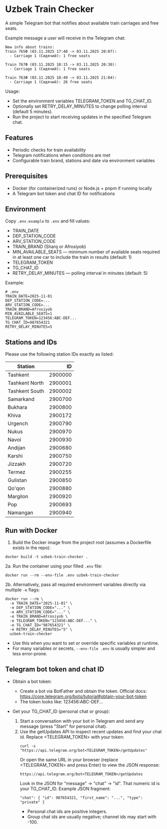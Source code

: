 # Uzbek Train Checker

A simple Telegram bot that notifies about available train carriages and free seats.

Example message a user will receive in the Telegram chat:

```text
New info about trains:
Train 765Ф (03.11.2025 17:40 -> 03.11.2025 20:07):
  - Carriage 1 (Сидячий): 1 free seats

Train 767Ф (03.11.2025 18:15 -> 03.11.2025 20:30):
  - Carriage 1 (Сидячий): 1 free seats

Train 763Ф (03.11.2025 18:49 -> 03.11.2025 21:04):
  - Carriage 1 (Сидячий): 26 free seats
```

Usage:
- Set the environment variables TELEGRAM_TOKEN and TG_CHAT_ID.
- Optionally set RETRY_DELAY_MINUTES to change polling interval (default 5 minutes).
- Run the project to start receiving updates in the specified Telegram chat.

## Features
- Periodic checks for train availability
- Telegram notifications when conditions are met
- Configurable train brand, stations and date via environment variables

## Prerequisites
- Docker (for containerized runs) or Node.js + pnpm if running locally
- A Telegram bot token and chat ID for notifications

## Environment
Copy `.env.example` to `.env` and fill values:

- TRAIN_DATE
- DEP_STATION_CODE
- ARV_STATION_CODE
- TRAIN_BRAND (Sharq or Afrosiyob)
- MIN_AVAILABLE_SEATS — minimum number of available seats required in at least one car to include the train in results (default: 1)
- TELEGRAM_TOKEN
- TG_CHAT_ID
- RETRY_DELAY_MINUTES — polling interval in minutes (default: 5)

Example:
```
# .env
TRAIN_DATE=2025-11-01
DEP_STATION_CODE=...
ARV_STATION_CODE=...
TRAIN_BRAND=Afrosiyob
MIN_AVAILABLE_SEATS=1
TELEGRAM_TOKEN=123456:ABC-DEF...
TG_CHAT_ID=987654321
RETRY_DELAY_MINUTES=5
```

## Stations and IDs
Please use the following station IDs exactly as listed:

| Station | ID |
|---|---:|
| Tashkent | 2900000 |
| Tashkent North | 2900001 |
| Tashkent South | 2900002 |
| Samarkand | 2900700 |
| Bukhara | 2900800 |
| Khiva | 2900172 |
| Urgench | 2900790 |
| Nukus | 2900970 |
| Navoi | 2900930 |
| Andijan | 2900680 |
| Karshi | 2900750 |
| Jizzakh | 2900720 |
| Termez | 2900255 |
| Gulistan | 2900850 |
| Qo'qon | 2900880 |
| Margilon | 2900920 |
| Pop | 2900693 |
| Namangan | 2900940 |

## Run with Docker

1. Build the Docker image from the project root (assumes a Dockerfile exists in the repo):
```
docker build -t uzbek-train-checker .
```

2a. Run the container using your filled `.env` file:
```
docker run --rm --env-file .env uzbek-train-checker
```

2b. Alternatively, pass all required environment variables directly via multiple `-e` flags:
```
docker run --rm \
  -e TRAIN_DATE="2025-11-01" \
  -e DEP_STATION_CODE="..." \
  -e ARV_STATION_CODE="..." \
  -e TRAIN_BRAND=Afrosiyob \
  -e TELEGRAM_TOKEN="123456:ABC-DEF..." \
  -e TG_CHAT_ID="987654321" \
  -e RETRY_DELAY_MINUTES="5" \
  uzbek-train-checker
```
- Use this when you want to set or override specific variables at runtime.
- For many variables or secrets, `--env-file .env` is usually simpler and less error-prone.

## Telegram bot token and chat ID

- Obtain a bot token:
  - Create a bot via BotFather and obtain the token. Official docs: https://core.telegram.org/bots/tutorial#obtain-your-bot-token
  - The token looks like: 123456:ABC-DEF...

- Get your TG_CHAT_ID (personal chat or group):
  1. Start a conversation with your bot in Telegram and send any message (press "Start" for personal chat).
  2. Use the getUpdates API to inspect recent updates and find your chat id. Replace <TELEGRAM_TOKEN> with your token:
     ```
     curl -s "https://api.telegram.org/bot<TELEGRAM_TOKEN>/getUpdates"
     ```
     Or open the same URL in your browser (replace <TELEGRAM_TOKEN> and press Enter) to view the JSON response:
     ```
     https://api.telegram.org/bot<TELEGRAM_TOKEN>/getUpdates
     ```
     Look in the JSON for "message" -> "chat" -> "id". That numeric id is your TG_CHAT_ID. Example JSON fragment:
     ```
     "chat": { "id": 987654321, "first_name": "...", "type": "private" }
     ```
     - Personal chat ids are positive integers.
     - Group chat ids are usually negative; channel ids may start with -100.
